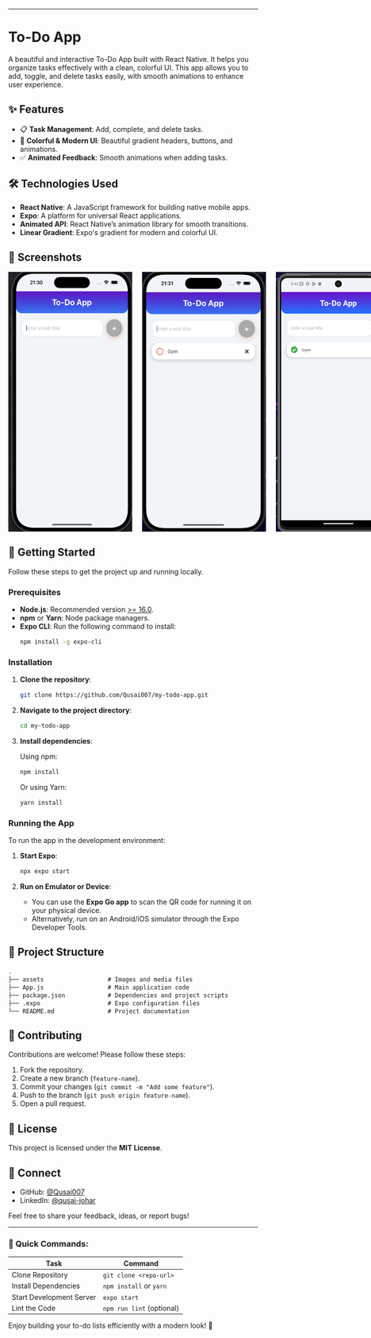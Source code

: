 
---

# To-Do App

A beautiful and interactive To-Do App built with React Native. It helps you organize tasks effectively with a clean, colorful UI. This app allows you to add, toggle, and delete tasks easily, with smooth animations to enhance user experience.

## ✨ Features

- 📋 **Task Management**: Add, complete, and delete tasks.
- 🌈 **Colorful & Modern UI**: Beautiful gradient headers, buttons, and animations.
- ✅ **Animated Feedback**: Smooth animations when adding tasks.

## 🛠️ Technologies Used

- **React Native**: A JavaScript framework for building native mobile apps.
- **Expo**: A platform for universal React applications.
- **Animated API**: React Native’s animation library for smooth transitions.
- **Linear Gradient**: Expo's gradient for modern and colorful UI.

## 📸 Screenshots

<div style="display: flex;">
  <img src="assets/screenshot1.png" width="250" style="margin-right: 20px;" />
  <img src="assets/screenshot2.png" width="250" style="margin-right: 20px;" />
  <img src="assets/screenshot3.png" width="250" />
</div>

## 🚀 Getting Started

Follow these steps to get the project up and running locally.

### Prerequisites

- **Node.js**: Recommended version [>= 16.0](https://nodejs.org/).
- **npm** or **Yarn**: Node package managers.
- **Expo CLI**: Run the following command to install:
  ```bash
  npm install -g expo-cli
  ```

### Installation

1. **Clone the repository**:

   ```bash
   git clone https://github.com/Qusai007/my-todo-app.git
   ```

2. **Navigate to the project directory**:

   ```bash
   cd my-todo-app
   ```

3. **Install dependencies**:

   Using npm:

   ```bash
   npm install
   ```

   Or using Yarn:

   ```bash
   yarn install
   ```

### Running the App

To run the app in the development environment:

1. **Start Expo**:

   ```bash
   npx expo start
   ```

2. **Run on Emulator or Device**:
   - You can use the **Expo Go app** to scan the QR code for running it on your physical device.
   - Alternatively, run on an Android/iOS simulator through the Expo Developer Tools.

## 📂 Project Structure

```
.
├── assets                  # Images and media files
├── App.js                  # Main application code
├── package.json            # Dependencies and project scripts
├── .expo                   # Expo configuration files
└── README.md               # Project documentation
```

## 🤝 Contributing

Contributions are welcome! Please follow these steps:

1. Fork the repository.
2. Create a new branch (`feature-name`).
3. Commit your changes (`git commit -m "Add some feature"`).
4. Push to the branch (`git push origin feature-name`).
5. Open a pull request.

## 📄 License

This project is licensed under the **MIT License**.

## 💬 Connect

- GitHub: [@Qusai007](https://github.com/Qusai007/)
- LinkedIn: [@qusai-johar](https://www.linkedin.com/in/qusai-johar/)

Feel free to share your feedback, ideas, or report bugs!

---

### 🚀 Quick Commands:

| Task                    | Command                      |
| ----------------------- | ---------------------------- |
| Clone Repository        | `git clone <repo-url>`       |
| Install Dependencies    | `npm install` or `yarn`      |
| Start Development Server| `expo start`                 |
| Lint the Code           | `npm run lint` (optional)    |

Enjoy building your to-do lists efficiently with a modern look! 🎉